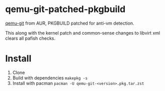 # qemu-git-patched-pkgbuild
[qemu-git](https://www.archlinux.org/packages/extra/x86_64/qemu/) from AUR, PKGBUILD patched for anti-vm detection.

This along with the kernel patch and common-sense changes to libvirt xml clears all pafish checks.

# Install
1. Clone
1. Build with dependencies ``makepkg -s``
1. Install with pacman ``pacman -U qemu-git-<version>.pkg.tar.zst``
